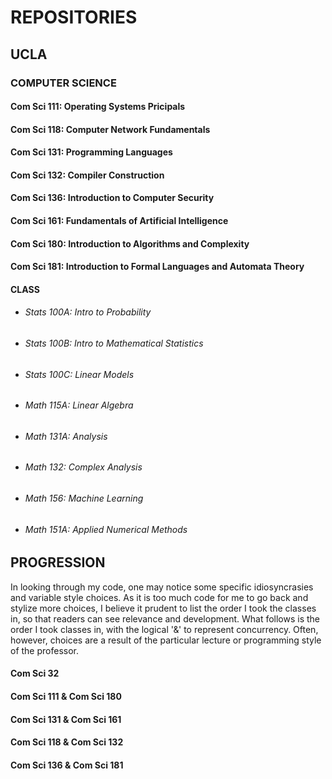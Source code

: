 # REPOSITORIES

[//]: # "# OPEN SOURCE"

## UCLA
### COMPUTER SCIENCE
#### Com Sci 111: Operating Systems Pricipals
#### Com Sci 118: Computer Network Fundamentals
#### Com Sci 131: Programming Languages
#### Com Sci 132: Compiler Construction
#### Com Sci 136: Introduction to Computer Security
#### Com Sci 161: Fundamentals of Artificial Intelligence
#### Com Sci 180: Introduction to Algorithms and Complexity
#### Com Sci 181: Introduction to Formal Languages and Automata Theory
#### CLASS
   * ###### Stats 100A: Intro to Probability
   * ###### Stats 100B: Intro to Mathematical Statistics
   * ###### Stats 100C: Linear Models
   * ###### Math 115A: Linear Algebra
   * ###### Math 131A: Analysis
   * ###### Math 132: Complex Analysis
   * ###### Math 156: Machine Learning
   * ###### Math 151A: Applied Numerical Methods

## PROGRESSION
In looking through my code, one may notice some specific idiosyncrasies and variable style choices. As it is too much code for me to go back and stylize more choices, I believe it prudent to list the order I took the classes in, so that readers can see relevance and development. What follows is the order I took classes in, with the logical '&' to represent concurrency. Often, however, choices are a result of the particular lecture or programming style of the professor.
#### Com Sci 32
#### Com Sci 111 & Com Sci 180
#### Com Sci 131 & Com Sci 161
#### Com Sci 118 & Com Sci 132
#### Com Sci 136 & Com Sci 181


<!--
**henrygenus/henrygenus** is a ✨ _special_ ✨ repository because its `README.md` (this file) appears on your GitHub profile.
